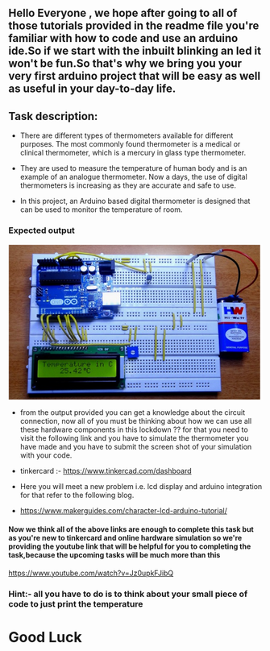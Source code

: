 ## Hello Everyone , we hope after going to all of those tutorials provided in the readme file you're familiar with how to code and use an arduino ide.So if we start with the inbuilt blinking an led it won't be fun.So that's why we bring you your very first arduino project that will be easy as well as useful in your day-to-day life.

## Task description:
* There are different types of thermometers available for different purposes. The most commonly found thermometer is a medical or clinical thermometer, which is a mercury in     glass type thermometer.

* They are used to measure the temperature of human body and is an example of an analogue thermometer. Now a days, the use of digital thermometers is increasing as they are     accurate and safe to use.

* In this project, an Arduino based digital thermometer is designed that can be used to monitor the temperature of room.

### Expected output
<img src=output.png></img>


* from the output provided you can get a knowledge about the circuit connection, now all of you must be thinking about how we can use all these hardware components in this lockdown ?? for that you need to visit the following link and you have to simulate the thermometer you have made and you have to submit the screen shot of your simulation with your code.

* tinkercard :- <a>https://www.tinkercad.com/dashboard</a>
* Here you will meet a new problem i.e. lcd display and arduino integration for that refer to the following blog.
* <a>https://www.makerguides.com/character-lcd-arduino-tutorial/<a/>
  
  
 #### Now we think all of the above links are enough to complete this task but as you're new to tinkercard and online hardware simulation  so we're providing the youtube link that will be helpful for you to completing the task,because the upcoming tasks will be much more than this
 
 <a>https://www.youtube.com/watch?v=Jz0upkFJibQ<a/>
  
  
  
  ### Hint:- all you have to do is to think about your small piece of code to just print the temperature
  
  
  # Good Luck
